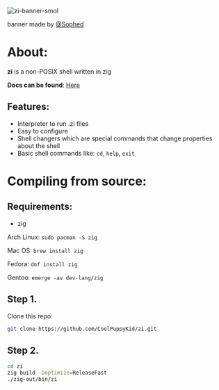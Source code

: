 ![zi-banner-smol](https://github.com/user-attachments/assets/12cfa71b-721b-4a7e-84c7-159b8220b97a)

banner made by [@Sophed](https://github.com/Sophed)

# About:

**zi** is a non-POSIX shell written in zig

**Docs can be found**: [Here](https://github.com/ZI-Project/zi/wiki)

## Features:
* Interpreter to run .zi files
* Easy to configure
* Shell changers which are special commands that change properties about the shell
* Basic shell commands like: ``cd``, ``help``, ``exit``

# Compiling from source:

## Requirements:
* zig

Arch Linux:
``sudo pacman -S zig``

Mac OS:
``brew install zig``

Fedora:
``dnf install zig``

Gentoo:
``emerge -av dev-lang/zig``

## Step 1.
Clone this repo:
```bash
git clone https://github.com/CoolPuppyKid/zi.git
```
## Step 2.
```bash
cd zi
zig build -Doptimize=ReleaseFast
./zig-out/bin/zi
```
